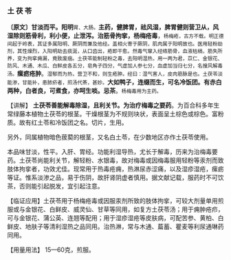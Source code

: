 ### 土 茯 苓

**〔原文〕甘淡而平。阳明**<small>胃、大肠。</small>**主药，健脾胃，祛风湿，脾胃健则营卫从，风湿除则筋骨利，利小便，止泄泻。治筋骨拘挛，杨梅疮毒**，<small>杨梅疮，古方不载。明正德间起于岭表，其证多属阳明、厥阴而兼及他经。盖相火寄于厥阴，肌肉属于阳明故也。医用轻粉劫剂，其性燥烈，入阳明劫去痰涎，从口齿出，疮即干愈。然毒气窜入经络筋骨，血液枯槁，筋失所养，变为拘挛痈漏，竟致废痼。土茯苓能制轻粉之毒，去阳明湿热，用一两为君，苡仁、金银花、防风、木通、木瓜、白鲜皮各五分，皂角子四分，气虚加人参七分，血虚加当归七分，名搜风解毒汤。</small>**瘰疬疮肿**。<small>湿郁而为热，营卫不和，则生疮肿。经曰：湿气害人，皮肉筋脉是也。土茯苓淡能渗，甘能补，患脓疥者，煎汤代茶，甚妙。</small>**大如鸭子，连缀而生，可名冷饭团。有赤白两种，白者良，可煮食，亦呵生啖。忌茶**。<small>杨梅毒用为主药。</small>

【讲解】 **土茯苓善能解毒除湿，且利关节。为治疗梅毒之要药**。为百合科多年生常绿藤本植物土茯苓的根茎。干燥根茎为不规则块状，表面呈土棕色或棕色。富粉质。故有红土苓和冷饭团之名。切片，生用。	

 另外，同属植物暗色菝葜的根茎，又名白土苓，在少数地区亦作土茯苓使用。

本品味甘淡，性平。入肝、胃经。功能利湿导热，尤长于解毒，历来为治梅毒要药。土茯苓尚能利关节，解轻粉、水银毒，故对梅毒或因梅毒服用轻粉等汞剂而致肢体拘挛者，功效尤佳。现常用于热毒疮痈，热淋尿赤涩痛，以及湿疹湿疮，瘰疬等证。惟系淡渗之品，易于伤阴，故肝肾阴虚者慎用。据文献记载，服药时不可饮茶，否则能引起脱发，宜引起注意。

【临证应用】土茯苓用于杨梅疮毒或因服汞剂所致的肢体拘挛，可较大剂量单用煎服或与金银花、白鲜皮、威灵仙、甘草等同用，如复方土茯苓汤；用于痈肿疮疖，可与金银花、蒲公英、连翘等配用；用于湿疹湿疮等皮肤病，可配苦参、黄柏、白鲜皮、地肤子等清利湿热之品同用。治热淋，常与木通、萹蓄、瞿麦等利尿通琳药同用。

【用量用法】   15—60克，煎服。
